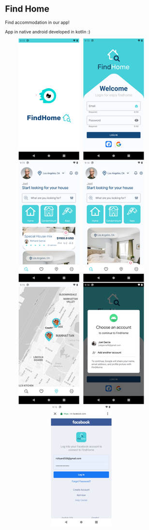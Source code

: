 # Find Home
Find accommodation in our app!

App in native android developed in kotlin :)


<p align="center">
  <span style="margin:5px;">
    <img src="https://github.com/richiejoel/findhome/blob/master/assets/page1.png" alt="ios" width="200" height="400" />
  </span>
  <span style="margin:5px;">
    <img src="https://github.com/richiejoel/findhome/blob/master/assets/page2.png" alt="ios" width="200" height="400" />
  </span>
  <span style="margin:5px;">
    <img src="https://github.com/richiejoel/findhome/blob/master/assets/page3.png" alt="ios" width="200" height="400" />
  </span>
  <span style="margin:5px;">
    <img src="https://github.com/richiejoel/findhome/blob/master/assets/page4.png" alt="ios" width="200" height="400" />
  </span>
  <span style="margin:5px;">
    <img src="https://github.com/richiejoel/findhome/blob/master/assets/page5.png" alt="ios" width="200" height="400" />
  </span>
  <span style="margin:5px;">
    <img src="https://github.com/richiejoel/findhome/blob/master/assets/page6.png" alt="ios" width="200" height="400" />
  </span>
  <span style="margin:5px;">
    <img src="https://github.com/richiejoel/findhome/blob/master/assets/page7.png" alt="ios" width="200" height="400" />
  </span>
</p>

